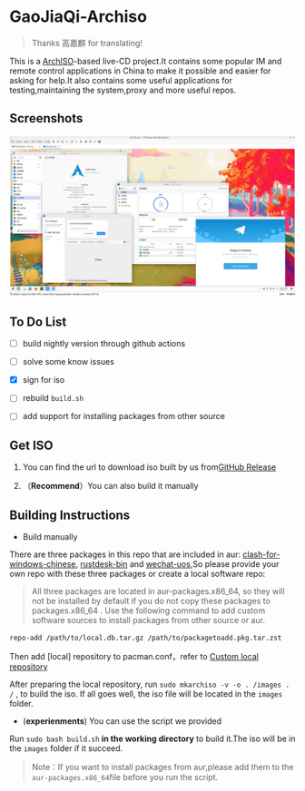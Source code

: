 # GaoJiaQi-Archiso
> Thanks 高嘉麒 for translating!

This is a [ArchISO](https://gitlab.archlinux.org/archlinux/archiso)-based live-CD project.It contains some popular IM and remote control applications in China to make it possible and easier for asking for help.It also contains some useful applications for testing,maintaining the system,proxy and more useful repos.

## Screenshots

![1](pics/1.png)

## To Do List

- [ ] build nightly version through github actions
- [ ] solve some know issues
- [x] sign for iso
- [ ] rebuild `build.sh`
- [ ] add support for installing packages from other source


## Get ISO
1. You can find the url to download iso built by us from[GitHub Release](https://github.com/world-nb-organization/GaoJiaQi-Archiso/releases)

2. （**Recommend**）You can also build it manually

## Building Instructions

- Build manually


There are three packages in this repo that are included in aur: [clash-for-windows-chinese](https://aur.archlinux.org/packages/clash-for-windows-chinese), [rustdesk-bin](https://aur.archlinux.org/packages/rustdesk-bin) and [wechat-uos](https://aur.archlinux.org/packages/wechat-uos),So please provide your own repo with these three packages or create a local software repo:
> All three packages are located in aur-packages.x86_64, so they will not be installed by default if you do not copy these packages to packages.x86_64 . Use the following command to add custom software sources to install packages from other source or aur.

```bash
repo-add /path/to/local.db.tar.gz /path/to/packagetoadd.pkg.tar.zst
```

Then add [local] repository to pacman.conf，refer to [Custom local repository](https://wiki.archlinux.org/title/Pacman/Tips_and_tricks#Custom_local_repository)

After preparing the local repository, run `sudo mkarchiso -v -o . /images . /` , to build the iso. If all goes well, the iso file will be located in the `images` folder.

- (**experienments**) You can use the script we provided

Run ```sudo bash build.sh``` **in the working directory** to build it.The iso will be in the `images` folder if it succeed.

> Note：If you want to install packages from aur,please add them to the `aur-packages.x86_64`file before you run the script.

